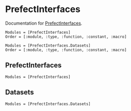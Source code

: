 # PrefectInterfaces

Documentation for [PrefectInterfaces](https://github.com/mahiki/PrefectInterfaces.jl).

```@index
Modules = [PrefectInterfaces]
Order = [:module, :type, :function, :constant, :macro]
```

```@index
Modules = [PrefectInterfaces.Datasets]
Order = [:module, :type, :function, :constant, :macro]
```

## PrefectInterfaces
```@autodocs
Modules = [PrefectInterfaces]
```


## Datasets
```@autodocs
Modules = [PrefectInterfaces.Datasets]
```
